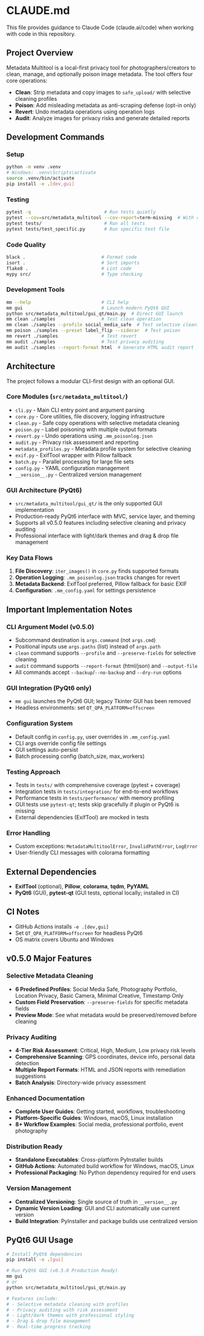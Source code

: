 # CLAUDE.md

This file provides guidance to Claude Code (claude.ai/code) when working with code in this repository.

## Project Overview

Metadata Multitool is a local-first privacy tool for photographers/creators to clean, manage, and optionally poison image metadata. The tool offers four core operations:
- **Clean**: Strip metadata and copy images to `safe_upload/` with selective cleaning profiles
- **Poison**: Add misleading metadata as anti-scraping defense (opt-in only)
- **Revert**: Undo metadata operations using operation logs
- **Audit**: Analyze images for privacy risks and generate detailed reports

## Development Commands

### Setup
```bash
python -m venv .venv
# Windows: .venv\Scripts\activate
source .venv/bin/activate
pip install -e .[dev,gui]
```

### Testing
```bash
pytest -q                           # Run tests quietly
pytest --cov=src/metadata_multitool --cov-report=term-missing  # With coverage
pytest tests/                       # Run all tests
pytest tests/test_specific.py       # Run specific test file
```

### Code Quality
```bash
black .                            # Format code
isort .                            # Sort imports
flake8 .                           # Lint code
mypy src/                          # Type checking
```

### Development Tools
```bash
mm --help                          # CLI help
mm gui                             # Launch modern PyQt6 GUI
python src/metadata_multitool/gui_qt/main.py  # Direct GUI launch
mm clean ./samples                 # Test clean operation
mm clean ./samples --profile social_media_safe  # Test selective cleaning
mm poison ./samples --preset label_flip --sidecar  # Test poison
mm revert ./samples                # Test revert
mm audit ./samples                 # Test privacy auditing
mm audit ./samples --report-format html  # Generate HTML audit report
```

## Architecture

The project follows a modular CLI-first design with an optional GUI.

### Core Modules (`src/metadata_multitool/`)
- `cli.py` - Main CLI entry point and argument parsing
- `core.py` - Core utilities, file discovery, logging infrastructure  
- `clean.py` - Safe copy operations with selective metadata cleaning
- `poison.py` - Label poisoning with multiple output formats
- `revert.py` - Undo operations using `.mm_poisonlog.json`
- `audit.py` - Privacy risk assessment and reporting
- `metadata_profiles.py` - Metadata profile system for selective cleaning
- `exif.py` - ExifTool wrapper with Pillow fallback
- `batch.py` - Parallel processing for large file sets
- `config.py` - YAML configuration management
- `__version__.py` - Centralized version management

### GUI Architecture (PyQt6)
- `src/metadata_multitool/gui_qt/` is the only supported GUI implementation
- Production-ready PyQt6 interface with MVC, service layer, and theming
- Supports all v0.5.0 features including selective cleaning and privacy auditing
- Professional interface with light/dark themes and drag & drop file management

### Key Data Flows
1. **File Discovery**: `iter_images()` in `core.py` finds supported formats
2. **Operation Logging**: `.mm_poisonlog.json` tracks changes for revert
3. **Metadata Backend**: ExifTool preferred, Pillow fallback for basic EXIF
4. **Configuration**: `.mm_config.yaml` for settings persistence

## Important Implementation Notes

### CLI Argument Model (v0.5.0)
- Subcommand destination is `args.command` (not `args.cmd`)
- Positional inputs use `args.paths` (list) instead of `args.path`
- `clean` command supports `--profile` and `--preserve-fields` for selective cleaning
- `audit` command supports `--report-format` (html/json) and `--output-file`
- All commands accept `--backup`/`--no-backup` and `--dry-run` options

### GUI Integration (PyQt6 only)
- `mm gui` launches the PyQt6 GUI; legacy Tkinter GUI has been removed
- Headless environments: set `QT_QPA_PLATFORM=offscreen`

### Configuration System
- Default config in `config.py`, user overrides in `.mm_config.yaml`
- CLI args override config file settings
- GUI settings auto-persist
- Batch processing config (batch_size, max_workers)

### Testing Approach
- Tests in `tests/` with comprehensive coverage (pytest + coverage)
- Integration tests in `tests/integration/` for end-to-end workflows
- Performance tests in `tests/performance/` with memory profiling
- GUI tests use `pytest-qt`; tests skip gracefully if plugin or PyQt6 is missing
- External dependencies (ExifTool) are mocked in tests

### Error Handling
- Custom exceptions: `MetadataMultitoolError`, `InvalidPathError`, `LogError`
- User-friendly CLI messages with colorama formatting

## External Dependencies
- **ExifTool** (optional), **Pillow**, **colorama**, **tqdm**, **PyYAML**
- **PyQt6** (GUI), **pytest-qt** (GUI tests, optional locally; installed in CI)

## CI Notes
- GitHub Actions installs `-e .[dev,gui]`
- Set `QT_QPA_PLATFORM=offscreen` for headless PyQt6
- OS matrix covers Ubuntu and Windows

## v0.5.0 Major Features

### Selective Metadata Cleaning
- **6 Predefined Profiles**: Social Media Safe, Photography Portfolio, Location Privacy, Basic Camera, Minimal Creative, Timestamp Only
- **Custom Field Preservation**: `--preserve-fields` for specific metadata fields
- **Preview Mode**: See what metadata would be preserved/removed before cleaning

### Privacy Auditing
- **4-Tier Risk Assessment**: Critical, High, Medium, Low privacy risk levels
- **Comprehensive Scanning**: GPS coordinates, device info, personal data detection
- **Multiple Report Formats**: HTML and JSON reports with remediation suggestions
- **Batch Analysis**: Directory-wide privacy assessment

### Enhanced Documentation
- **Complete User Guides**: Getting started, workflows, troubleshooting
- **Platform-Specific Guides**: Windows, macOS, Linux installation
- **8+ Workflow Examples**: Social media, professional portfolio, event photography

### Distribution Ready
- **Standalone Executables**: Cross-platform PyInstaller builds
- **GitHub Actions**: Automated build workflow for Windows, macOS, Linux
- **Professional Packaging**: No Python dependency required for end users

### Version Management
- **Centralized Versioning**: Single source of truth in `__version__.py`
- **Dynamic Version Loading**: GUI and CLI automatically use current version
- **Build Integration**: PyInstaller and package builds use centralized version

## PyQt6 GUI Usage
```bash
# Install PyQt6 dependencies
pip install -e .[gui]

# Run PyQt6 GUI (v0.5.0 Production Ready)
mm gui
# or
python src/metadata_multitool/gui_qt/main.py

# Features include:
# - Selective metadata cleaning with profiles
# - Privacy auditing with risk assessment
# - Light/dark themes with professional styling
# - Drag & drop file management
# - Real-time progress tracking
```